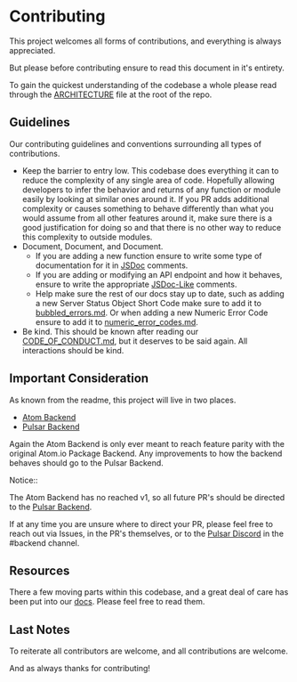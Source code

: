# Contributing

This project welcomes all forms of contributions, and everything is always appreciated.

But please before contributing ensure to read this document in it's entirety.

To gain the quickest understanding of the codebase a whole please read through the [ARCHITECTURE](ARCHITECTURE.md) file at the root of the repo.

## Guidelines

Our contributing guidelines and conventions surrounding all types of contributions.

* Keep the barrier to entry low. This codebase does everything it can to reduce the complexity of any single area of code. Hopefully allowing developers to infer the behavior and returns of any function or module easily by looking at similar ones around it. If you PR adds additional complexity or causes something to behave differently than what you would assume from all other features around it, make sure there is a good justification for doing so and that there is no other way to reduce this complexity to outside modules.
* Document, Document, and Document.
  - If you are adding a new function ensure to write some type of documentation for it in [JSDoc](https://jsdoc.app/) comments.
  - If you are adding or modifying an API endpoint and how it behaves, ensure to write the appropriate [JSDoc-Like](https://www.npmjs.com/package/@confused-techie/quick-webserver-docs) comments.
  - Help make sure the rest of our docs stay up to date, such as adding a new Server Status Object Short Code make sure to add it to [bubbled_errors.md](/docs/reference/bubbled_errors.md). Or when adding a new Numeric Error Code ensure to add it to [numeric_error_codes.md](/docs/reference/numeric_error_codes.md).
* Be kind. This should be known after reading our [CODE_OF_CONDUCT.md](CODE_OF_CONDUCT.md), but it deserves to be said again. All interactions should be kind.

## Important Consideration

As known from the readme, this project will live in two places.
  - [Atom Backend](https://github.com/confused-Techie/atom-backend)
  - [Pulsar Backend](https://github.com/pulsar-edit/package-backend)

Again the Atom Backend is only ever meant to reach feature parity with the original Atom.io Package Backend. Any improvements to how the backend behaves should go to the Pulsar Backend.

Notice::

The Atom Backend has no reached v1, so all future PR's should be directed to the [Pulsar Backend](https://github.com/pulsar-edit/package-backend).

If at any time you are unsure where to direct your PR, please feel free to reach out via Issues, in the PR's themselves, or to the [Pulsar Discord](https://discord.gg/7aEbB9dGRT) in the #backend channel.

## Resources

There a few moving parts within this codebase, and a great deal of care has been put into our [docs](/docs/reference/index.md). Please feel free to read them.

## Last Notes

To reiterate all contributors are welcome, and all contributions are welcome.

And as always thanks for contributing!
